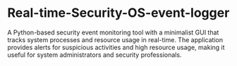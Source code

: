 # Real-time-Security-OS-event-logger
A Python-based security event monitoring tool with a minimalist GUI that tracks system processes and resource usage in real-time. The application provides alerts for suspicious activities and high resource usage, making it useful for system administrators and security professionals.
